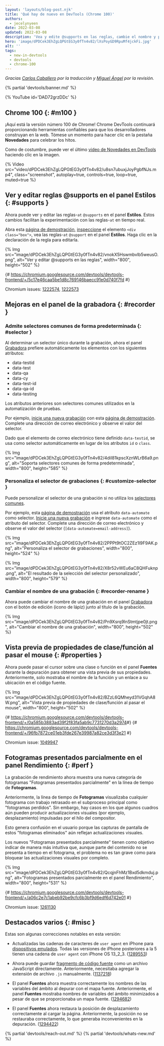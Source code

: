 ```yaml
---
layout: 'layouts/blog-post.njk'
title: 'Qué hay de nuevo en DevTools (Chrome 100)'
authors:
  - jecelynyeen
date: 2022-03-08
updated: 2022-03-08
description: 'Vea y edite @supports en las reglas, cambie el nombre y personalice el selector de grabación, y más.'
hero: 'image/dPDCek3EhZgLQPGtEG3y0fTn4v82/lXsPoyGD9RpuMf4jckFi.jpg'
alt: ''
tags:
  - new-in-devtools
  - devtools
  - chrome-100
---
```


_Gracias [Carlos Caballero](https://carloscaballero.io) por la traducción y [Miguel Ángel](https://midu.dev) por la revisión._

{% partial 'devtools/banner.md' %}

{% YouTube id='DAD72grzDDc' %}

<!-- start: translation instructions -->
<!-- 1. Remove the "draft: true" tag above when submitting PR -->
<!-- 2. Provide translations under each of the English commented original content -->
<!-- 3. Translate the "description" tag above -->
<!-- 4. Translate all the <img> alt text -->
<!-- 5. Update the whats-new.md file -->
<!-- end: translation instructions -->

<!-- ## Chrome 100  {: #m100 } -->

## Chrome 100 {: #m100 }

<!-- Here's to the 100th Chrome version! Chrome DevTools will continue to provide reliable tools for developers to build on the web. Take a moment to click around in the **What's New** tab to celebrate the milestones. -->

¡Aquí está la versión número 100 de Chrome! Chrome DevTools continuará proporcionando herramientas confiables para que los desarrolladores construyan en la web. Tómese un momento para hacer clic en la pestaña **Novedades** para celebrar los hitos.

<!-- As usual, you can watch the latest [What's New in DevTools video](https://goo.gle/devtools-youtube) by clicking on the image. -->

Como de costumbre, puede ver el último [video de Novedades en DevTools](https://goo.gle/devtools-youtube) haciendo clic en la imagen.

{% Video src="video/dPDCek3EhZgLQPGtEG3y0fTn4v82/u8sn7ubuxjJoyPgbfNJs.mp4", class="screenshot", autoplay=true, controls=true, loop=true, muted=true %}

<!-- ## View and edit @supports at rules in the Styles pane {: #supports } -->

## Ver y editar reglas @supports en el panel Estilos {: #supports }

<!-- You can now view and edit the CSS `@supports` at-rules in the **Styles** pane. These changes make it easier to experiment with the at-rules in real time. -->

Ahora puede ver y editar las reglas-`at` `@supports` en el panel **Estilos**. Estos cambios facilitan la experimentación con las reglas-`at` en tiempo real.

<!-- Open this [demo page](https://jec.fyi/demo/at-support), [inspect](/docs/devtools/dom/#inspect) the `<div class="box">` element, view the `@supports` at-rules in the **Styles** pane. Click on the rule's declaration to edit it.  -->

Abra esta [página de demostración](https://jec.fyi/demo/at-support), [inspeccione](/docs/devtools/dom/#inspect) el elemento `<div class="box">`, vea las reglas-`at` `@support` en el panel **Estilos**. Haga clic en la declaración de la regla para editarla.

{% Img src="image/dPDCek3EhZgLQPGtEG3y0fTn4v82/vnokX5Hswmbvlb5weusO.png", alt="Ver y editar @supports en las reglas", width="800", height="502" %}

{# https://chromium.googlesource.com/devtools/devtools-frontend/+/5c17e46caa5be1d8c769146baecc91e0d740f7fd #}

Chromium issues: [1222574](https://crbug.com/1222574), [1222573](https://crbug.com/1222573)

<!-- ## Recorder panel improvements {: #recorder } -->

## Mejoras en el panel de la grabadora {: #recorder }

<!-- ### Support common selectors by default {: #selector } -->

### Admite selectores comunes de forma predeterminada {: #selector }

<!-- When determining an unique selector during recording, the [Recorder](/docs/devtools/recorder/) panel now automatically prefers elements with the following attributes: -->

Al determinar un selector único durante la grabación, ahora el panel [Grabadora](/docs/devtools/recorder/) prefiere automáticamente los elementos con los siguientes atributos:

- data-testid
- data-test
- data-qa
- data-cy
- data-test-id
- data-qa-id
- data-testing

<!-- The attributes above are common selectors used in test automation.  -->

Los atributos anteriores son selectores comunes utilizados en la automatización de pruebas.

<!-- For example, [start a new recording](/docs/devtools/recorder/#record) with this [demo page](https://jec.fyi/demo/recorder). Fill in an email address and observe the selector value. -->

Por ejemplo, [inicie una nueva grabación](/docs/devtools/recorder/#record) con esta [página de demostración](https://jec.fyi/demo/recorder). Complete una dirección de correo electrónico y observe el valor del selector.

<!-- Since the email element has `data-testid` defined, it's used as the selector automatically instead of the `id` or `class` attributes. -->

Dado que el elemento de correo electrónico tiene definido `data-testid`, se usa como selector automáticamente en lugar de los atributos `id` o `class`.

{% Img src="image/dPDCek3EhZgLQPGtEG3y0fTn4v82/4diI81kpscXznWLrB6a9.png", alt="Soporta selectores comunes de forma predeterminada", width="800", height="585" %}

<!-- ### Customize the recording's selector {: #customize-selector } -->

### Personaliza el selector de grabaciones {: #customize-selector }

<!-- You can customize the selector of a recording if you are not using the [common selectors](/docs/devtools/recorder/#selector). -->

Puede personalizar el selector de una grabación si no utiliza los [selectores comunes](/docs/devtools/recorder/#selector).

<!-- For example, this [demo page](https://jec.fyi/demo/recorder) uses the `data-automate` attribute as the selector. [Start a new recording](/docs/devtools/recorder/#record) and enter the `data-automate` as the selector attribute. Fill in an email address and observe the selector value (`[data-automate=email-address]`). -->

Por ejemplo, esta [página de demostración](https://jec.fyi/demo/recorder) usa el atributo `data-automate` como selector. [Inicie una nueva grabación](/docs/devtools/recorder/#record) e ingrese `data-automate` como el atributo del selector. Complete una dirección de correo electrónico y observe el valor del selector (`[data-automate=email-address]`).

{% Img src="image/dPDCek3EhZgLQPGtEG3y0fTn4v82/2PPPt9tOC2ZEz1l9F9AK.png", alt="Personaliza el selector de grabaciones", width="800", height="524" %}

{% Img src="image/dPDCek3EhZgLQPGtEG3y0fTn4v82/X8r52vWEu6aC8QHFuknp.png", alt="El resultado de la selección del selector personalizado", width="800", height="579" %}

<!-- ### Rename a recording {: #recorder-rename } -->

### Cambiar el nombre de una grabación {: #recorder-rename }

<!-- You can now rename a recording in the [Recorder](/docs/devtools/recorder/) panel with the edit button (pencil icon) next to the recording's title. -->

Ahora puede cambiar el nombre de una grabación en el panel [Grabadora](/docs/devtools/recorder/) con el botón de edición (icono de lápiz) junto al título de la grabación.

{% Img src="image/dPDCek3EhZgLQPGtEG3y0fTn4v82/Pn9Xsrq9lnStmtjpe0jt.png", alt="Cambiar el nombre de una grabación", width="800", height="502" %}

<!-- ## Preview class/function properties on hover {: #properties } -->

## Vista previa de propiedades de clase/función al pasar el mouse {: #properties }

<!-- You can now hover over a class or function in the **Sources** panel during debugging to preview its properties. Previously, it only showed the function name and a link to its location in the source code. -->

Ahora puede pasar el cursor sobre una clase o función en el panel **Fuentes** durante la depuración para obtener una vista previa de sus propiedades. Anteriormente, solo mostraba el nombre de la función y un enlace a su ubicación en el código fuente.

{% Img src="image/dPDCek3EhZgLQPGtEG3y0fTn4v82/BZzL6QMheyd31VGqhA8W.png", alt="Vista previa de propiedades de clase/función al pasar el mouse", width="800", height="502" %}

{# https://chromium.googlesource.com/devtools/devtools-frontend/+/0a585b3883ad39f2f83fa5ab9c7731270d3a2974 ​#}
{# https://chromium.googlesource.com/devtools/devtools-frontend/+/96fb7872ce01eb3fde267e39987a82ce3d3f3e21 #}

Chromium issue: [1049947](https://crbug.com/1049947)

<!-- ## Partially presented frames in the Performance panel {: #perf } -->

## Fotogramas presentados parcialmente en el panel Rendimiento {: #perf }

<!-- Performance recording now displays a new frame category "Partially presented frames" in the **Frames** timeline.  -->

La grabación de rendimiento ahora muestra una nueva categoría de fotogramas "Fotogramas presentados parcialmente" en la línea de tiempo de **Fotogramas**.

<!-- Previously, the **Frames** timeline visualizes any frames with delayed main-thread work as "dropped frames". However, there are cases where some frames may still produce visual updates (e.g. scrolling) driven by the compositor thread. -->

Anteriormente, la línea de tiempo de **Fotogramas** visualizaba cualquier fotograma con trabajo retrasado en el subproceso principal como "fotogramas perdidos". Sin embargo, hay casos en los que algunos cuadros aún pueden producir actualizaciones visuales (por ejemplo, desplazamiento) impulsadas por el hilo del compositor.

<!-- This leads to user confusion because the screenshots of these "Dropped frames" are still reflecting visual updates.  -->

Esto genera confusión en el usuario porque las capturas de pantalla de estos "fotogramas eliminados" aún reflejan actualizaciones visuales.

<!-- The new "Partially presented frames" aims to indicate more intuitively that although some content is not presented timely in the frame, but the issue is not so severe as to block visual updates altogether. -->

Los nuevos "Fotogramas presentados parcialmente" tienen como objetivo indicar de manera más intuitiva que, aunque parte del contenido no se presenta a tiempo en el fotograma, el problema no es tan grave como para bloquear las actualizaciones visuales por completo.

{% Img src="image/dPDCek3EhZgLQPGtEG3y0fTn4v82/QcqjnFhMz1Bxd5dkmduj.png", alt="Fotogramas presentados parcialmente en el panel Rendimiento", width="800", height="531" %}

{# https://chromium.googlesource.com/devtools/devtools-frontend/+/a06c2e7c1abeb92be9cfc6b3bf9d6edf6d742e01 #}

Chromium issue: [1261130](https://crbug.com/1261130)

<!-- ## Miscellaneous highlights {: #misc } -->

## Destacados varios {: #misc }

<!-- These are some noteworthy fixes in this release: -->

Estas son algunas correcciones notables en esta versión:

<!-- - Updated iPhone user agent strings for [emulated devices](/docs/devtools/device-mode/#device). All iPhone versions after 5 have a user-agent string with iPhone OS 13_2_3. ([1289553](https://crbug.com/1289553)) -->

- Actualizadas las cadenas de caracteres de `user agent` en iPhone para [dispositivos emulados](/docs/devtools/device-mode/#device). Todas las versiones de iPhone posteriores a la 5 tienen una cadena de `user agent` con iPhone OS 13_2_3. ([1289553](https://crbug.com/1289553))

<!-- - You can now save [snippet](/docs/devtools/javascript/snippets/) as a JavaScript file directly. Previously, you needed to append `.js` file extension manually. ([1137218](https://crbug.com/1137218)) -->

- Ahora puede guardar [fragmento de código fuente](/docs/devtools/javascript/snippets/) como un archivo JavaScript directamente. Anteriormente, necesitaba agregar la extensión de archivo `.js` manualmente. ([1137218](https://crbug.com/1137218))

<!-- - The **Sources** panel now correctly displays scope variable names when debugging with sourcemap. Previously, the **Sources** panel displays minified scope variable names despite sourcemap being provided. ([1294682](https://crbug.com/1294682))  -->

- El panel **Fuentes** ahora muestra correctamente los nombres de las variables del ámbito al depurar con el mapa fuente. Anteriormente, el panel **Fuentes** mostraba nombres de variables del ámbito minimizados a pesar de que se proporcionaba un mapa fuente. ([1294682](https://crbug.com/1294682))

<!-- - The **Sources** panel now restores scroll position correctly on page load. Previously, the position was not restored correctly causing inconvenience in debugging. ([1294422](https://crbug.com/1294422))  -->

- El panel **Fuentes** ahora restaura la posición de desplazamiento correctamente al cargar la página. Anteriormente, la posición no se restauraba correctamente, lo que generaba inconvenientes en la depuración. ([1294422](https://crbug.com/1294422))

{% partial 'devtools/reach-out.md' %}
{% partial 'devtools/whats-new.md' %}
